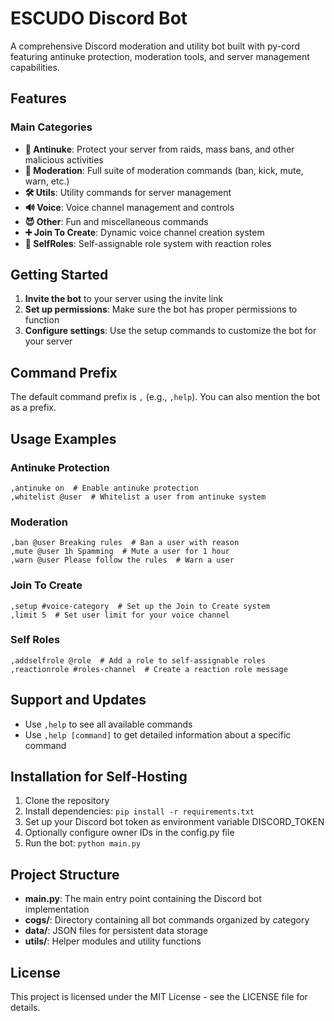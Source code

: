 # ESCUDO Discord Bot

A comprehensive Discord moderation and utility bot built with py-cord featuring antinuke protection, moderation tools, and server management capabilities.

## Features

### Main Categories
- **🔰 Antinuke**: Protect your server from raids, mass bans, and other malicious activities
- **🔨 Moderation**: Full suite of moderation commands (ban, kick, mute, warn, etc.)
- **🛠️ Utils**: Utility commands for server management
- **🔊 Voice**: Voice channel management and controls
- **😈 Other**: Fun and miscellaneous commands
- **➕ Join To Create**: Dynamic voice channel creation system
- **👥 SelfRoles**: Self-assignable role system with reaction roles

## Getting Started

1. **Invite the bot** to your server using the invite link
2. **Set up permissions**: Make sure the bot has proper permissions to function
3. **Configure settings**: Use the setup commands to customize the bot for your server

## Command Prefix

The default command prefix is `,` (e.g., `,help`). You can also mention the bot as a prefix.

## Usage Examples

### Antinuke Protection
```
,antinuke on  # Enable antinuke protection
,whitelist @user  # Whitelist a user from antinuke system
```

### Moderation
```
,ban @user Breaking rules  # Ban a user with reason
,mute @user 1h Spamming  # Mute a user for 1 hour
,warn @user Please follow the rules  # Warn a user
```

### Join To Create
```
,setup #voice-category  # Set up the Join to Create system
,limit 5  # Set user limit for your voice channel
```

### Self Roles
```
,addselfrole @role  # Add a role to self-assignable roles
,reactionrole #roles-channel  # Create a reaction role message
```

## Support and Updates

- Use `,help` to see all available commands
- Use `,help [command]` to get detailed information about a specific command

## Installation for Self-Hosting

1. Clone the repository
2. Install dependencies: `pip install -r requirements.txt`
3. Set up your Discord bot token as environment variable DISCORD_TOKEN
4. Optionally configure owner IDs in the config.py file
5. Run the bot: `python main.py`

## Project Structure

- **main.py**: The main entry point containing the Discord bot implementation
- **cogs/**: Directory containing all bot commands organized by category
- **data/**: JSON files for persistent data storage
- **utils/**: Helper modules and utility functions

## License

This project is licensed under the MIT License - see the LICENSE file for details.